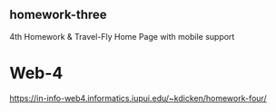 ## homework-three
 4th Homework & Travel-Fly Home Page with mobile support

# Web-4
https://in-info-web4.informatics.iupui.edu/~kdicken/homework-four/
